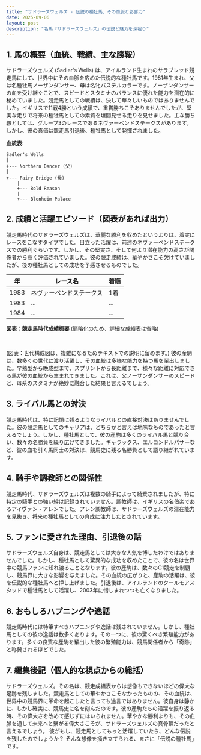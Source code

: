 ```yaml
---
title: "サドラーズウェルズ - 伝説の種牡馬、その血脈と影響力"
date: 2025-09-06
layout: post
description: "名馬『サドラーズウェルズ』の伝説と魅力を深堀り"
---
```


## 1. 馬の概要（血統、戦績、主な勝鞍）

サドラーズウェルズ (Sadler's Wells) は、アイルランド生まれのサラブレッド競走馬にして、世界中にその血脈を広めた伝説的な種牡馬です。1981年生まれ、父は名種牡馬ノーザンダンサー、母は名牝パステルカラーです。ノーザンダンサーの血を受け継ぐことで、スピードとスタミナのバランスに優れた能力を潜在的に秘めていました。競走馬としての戦績は、決して華々しいものではありませんでした。イギリスで11戦4勝という成績で、重賞勝ちこそありませんでしたが、堅実な走りで将来の種牡馬としての素質を垣間見せる走りを見せました。主な勝ち鞍としては、グループ3のレースであるネヴァーベンドステークスがあります。しかし、彼の真価は競走馬引退後、種牡馬として発揮されました。

**血統表:**

```
Sadler's Wells
|
+--- Northern Dancer (父)
|
+--- Fairy Bridge (母)
    |
    +--- Bold Reason
    |
    +--- Blenheim Palace
```


## 2. 成績と活躍エピソード（図表があれば出力）

競走馬時代のサドラーズウェルズは、華麗な勝利を収めたというよりは、着実にレースをこなすタイプでした。目立った活躍は、前述のネヴァーベンドステークスでの勝利ぐらいです。しかし、その堅実さ、そして何より潜在能力の高さが関係者から高く評価されていました。彼の競走成績は、華やかさこそ欠けていましたが、後の種牡馬としての成功を予感させるものでした。

| 年 | レース名 | 着順 |
|---|---|---|
| 1983 | ネヴァーベンドステークス | 1着 |
| 1983 | ... | ... |
| 1984 | ... | ... |


**図表：競走馬時代成績概要**  (簡略化のため、詳細な成績表は省略)

<br>

(図表：世代構成図は、複雑になるためテキストでの説明に留めます。)  彼の産駒は、数多くの世代に渡り活躍し、その血統は多様な能力を持つ馬を輩出しました。早熟型から晩成型まで、スプリントから長距離まで、様々な距離に対応できる馬が彼の血統から生まれてきました。これは、父ノーザンダンサーのスピードと、母系のスタミナが絶妙に融合した結果と言えるでしょう。


## 3. ライバル馬との対決

競走馬時代は、特に記憶に残るようなライバルとの直接対決はありませんでした。彼の競走馬としてのキャリアは、どちらかと言えば地味なものであったと言えるでしょう。しかし、種牡馬として、彼の産駒は多くのライバル馬と競り合い、数々の名勝負を繰り広げてきました。ギャラックス、エルコンドルパサーなど、彼の血を引く馬同士の対決は、競馬史に残る名勝負として語り継がれています。


## 4. 騎手や調教師との関係性

競走馬時代、サドラーズウェルズは複数の騎手によって騎乗されましたが、特に特定の騎手との強い絆は記録されていません。調教師は、イギリスの名伯楽であるアイヴァン・アレンでした。アレン調教師は、サドラーズウェルズの潜在能力を見抜き、将来の種牡馬としての育成に注力したとされています。


## 5. ファンに愛された理由、引退後の話

サドラーズウェルズ自身は、競走馬としては大きな人気を博したわけではありませんでした。しかし、種牡馬として驚異的な成功を収めたことで、彼の名は世界中の競馬ファンに知れ渡ることとなります。彼の産駒は、数々のG1競走を制覇し、競馬界に大きな影響を与えました。その血統の広がりと、産駒の活躍は、彼を伝説的な種牡馬へと押し上げました。引退後は、アイルランドのクールモアスタッドで種牡馬として活躍し、2003年に惜しまれつつも亡くなりました。


## 6. おもしろハプニングや逸話

競走馬時代には特筆すべきハプニングや逸話は残されていません。しかし、種牡馬としての彼の逸話は数多くあります。その一つに、彼の驚くべき繁殖能力があります。多くの良質な産駒を輩出した彼の繁殖能力は、競馬関係者から「奇跡」と称賛されるほどでした。


## 7. 編集後記（個人的な視点からの総括）

サドラーズウェルズ。その名は、競走成績表からは想像もできないほどの偉大な足跡を残しました。競走馬としての華やかさこそなかったものの、その血統は、世界中の競馬界に革命を起こしたと言っても過言ではありません。彼自身は静かに、しかし確実に、競馬史に名を刻んだのです。彼の産駒たちの活躍を振り返る時、その偉大さを改めて感じずにはいられません。華やかな勝利よりも、その血脈を通して未来へと繋がる偉大さこそが、サドラーズウェルズの真骨頂だったと言えるでしょう。  彼がもし、競走馬としてもっと活躍していたら、どんな伝説を残したのでしょうか？  そんな想像を掻き立てられる、まさに「伝説の種牡馬」です。
